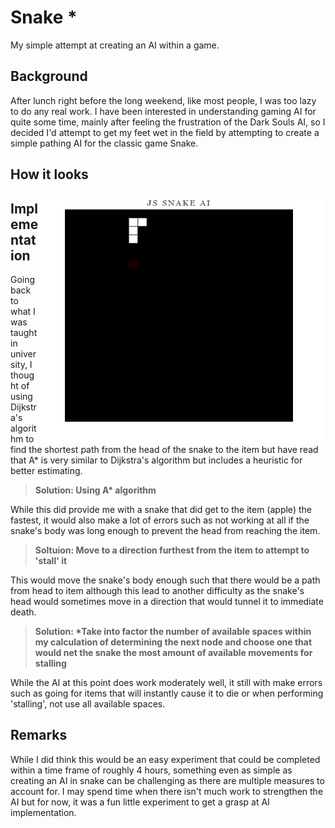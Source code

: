 Snake *
==========
My simple attempt at creating an AI within a game.

Background
-------------
After lunch right before the long weekend, like most people, I was too lazy to do any real work. I have been interested in understanding gaming AI for quite some time, mainly after feeling the frustration of the Dark Souls AI, so I decided I'd attempt to get my feet wet in the field by attempting to create a simple pathing AI for the classic game Snake.

How it looks
-------------
<img style="float: right;" src="snake.gif" width="458" height="400">

Implementation
-------------
Going back to what I was taught in university, I thought of using Dijkstra's algorithm to find the shortest path from the head of the snake to the item but have read that A* is very similar to Dijkstra's algorithm but includes a heuristic for better estimating. 
> __Solution: Using A* algorithm__

While this did provide me with a snake that did get to the item (apple) the fastest, it would also make a lot of errors such as not working at all if the snake's body was long enough to prevent the head from reaching the item. 
> __Soltuion: Move to a direction furthest from the item to attempt to 'stall' it__

This would move the snake's body enough such that there would be a path from head to item although this lead to another difficulty as the snake's head would sometimes move in a direction that would tunnel it to immediate death. 
> __Solution: *Take into factor the number of available spaces within my calculation of determining the next node and choose one that would net the snake the most amount of available movements for stalling__

While the AI at this point does work moderately well, it still with make errors such as going for items that will instantly cause it to die or when performing 'stalling', not use all available spaces.

Remarks
-------------
While I did think this would be an easy experiment that could be completed within a time frame of roughly 4 hours, something even as simple as creating an AI in snake can be challenging as there are multiple measures to account for. I may spend time when there isn't much work to strengthen the AI but for now, it was a fun little experiment to get a grasp at AI implementation.
